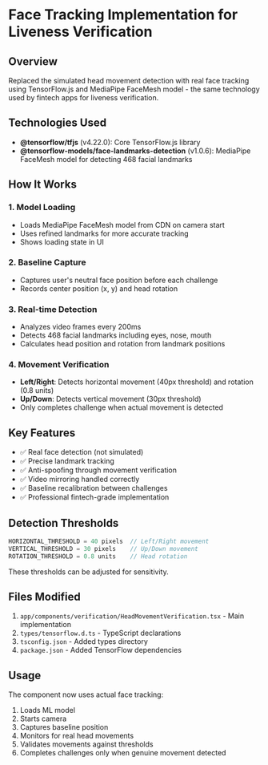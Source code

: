 # Face Tracking Implementation for Liveness Verification

## Overview

Replaced the simulated head movement detection with real face tracking using TensorFlow.js and MediaPipe FaceMesh model - the same technology used by fintech apps for liveness verification.

## Technologies Used

- **@tensorflow/tfjs** (v4.22.0): Core TensorFlow.js library
- **@tensorflow-models/face-landmarks-detection** (v1.0.6): MediaPipe FaceMesh model for detecting 468 facial landmarks

## How It Works

### 1. Model Loading

- Loads MediaPipe FaceMesh model from CDN on camera start
- Uses refined landmarks for more accurate tracking
- Shows loading state in UI

### 2. Baseline Capture

- Captures user's neutral face position before each challenge
- Records center position (x, y) and head rotation

### 3. Real-time Detection

- Analyzes video frames every 200ms
- Detects 468 facial landmarks including eyes, nose, mouth
- Calculates head position and rotation from landmark positions

### 4. Movement Verification

- **Left/Right**: Detects horizontal movement (40px threshold) and rotation (0.8 units)
- **Up/Down**: Detects vertical movement (30px threshold)
- Only completes challenge when actual movement is detected

## Key Features

- ✅ Real face detection (not simulated)
- ✅ Precise landmark tracking
- ✅ Anti-spoofing through movement verification
- ✅ Video mirroring handled correctly
- ✅ Baseline recalibration between challenges
- ✅ Professional fintech-grade implementation

## Detection Thresholds

```javascript
HORIZONTAL_THRESHOLD = 40 pixels  // Left/Right movement
VERTICAL_THRESHOLD = 30 pixels    // Up/Down movement
ROTATION_THRESHOLD = 0.8 units    // Head rotation
```

These thresholds can be adjusted for sensitivity.

## Files Modified

1. `app/components/verification/HeadMovementVerification.tsx` - Main implementation
2. `types/tensorflow.d.ts` - TypeScript declarations
3. `tsconfig.json` - Added types directory
4. `package.json` - Added TensorFlow dependencies

## Usage

The component now uses actual face tracking:

1. Loads ML model
2. Starts camera
3. Captures baseline position
4. Monitors for real head movements
5. Validates movements against thresholds
6. Completes challenges only when genuine movement detected
